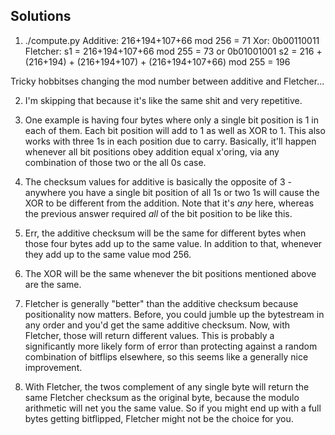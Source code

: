 ## Solutions

1. ./compute.py
   Additive: 216+194+107+66 mod 256 = 71
   Xor: 0b00110011
   Fletcher:
   s1 = 216+194+107+66 mod 255 = 73 or 0b01001001
   s2 = 216 + (216+194) + (216+194+107) + (216+194+107+66) mod 255 = 196

Tricky hobbitses changing the mod number between additive and Fletcher...

2. I'm skipping that because it's like the same shit and very repetitive.

3. One example is having four bytes where only a single bit position is 1 in each of them. Each bit position will add to 1 as well as XOR to 1. This also works with three 1s in each position due to carry. Basically, it'll happen whenever all bit positions obey addition equal x'oring, via any combination of those two or the all 0s case.

4. The checksum values for additive is basically the opposite of 3 - anywhere you have a single bit position of all 1s or two 1s will cause the XOR to be different from the addition. Note that it's _any_ here, whereas the previous answer required _all_ of the bit position to be like this.

5. Err, the additive checksum will be the same for different bytes when those four bytes add up to the same value. In addition to that, whenever they add up to the same value mod 256.

6. The XOR will be the same whenever the bit positions mentioned above are the same.

7. Fletcher is generally "better" than the additive checksum because positionality now matters. Before, you could jumble up the bytestream in any order and you'd get the same additive checksum. Now, with Fletcher, those will return different values. This is probably a significantly more likely form of error than protecting against a random combination of bitflips elsewhere, so this seems like a generally nice improvement.

8. With Fletcher, the twos complement of any single byte will return the same Fletcher checksum as the original byte, because the modulo arithmetic will net you the same value. So if you might end up with a full bytes getting bitflipped, Fletcher might not be the choice for you.
